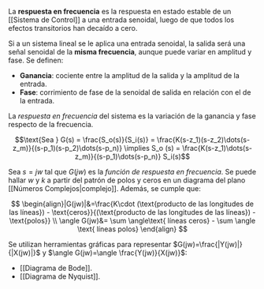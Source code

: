 La **respuesta en frecuencia** es la respuesta en estado estable de un [[Sistema de Control]] a una entrada senoidal, luego de que todos los efectos transitorios han decaído a cero.

Si a un sistema lineal se le aplica una entrada senoidal, la salida será una señal senoidal de la **misma frecuencia**, aunque puede variar en amplitud y fase. Se definen:

- **Ganancia**: cociente entre la amplitud de la salida y la amplitud de la entrada.
- **Fase**: corrimiento de fase de la senoidal de salida en relación con el de la entrada.

La _respuesta en frecuencia_ del sistema es la variación de la ganancia y fase respecto de la frecuencia.

$$\text{Sea } G(s) = \frac{S_o(s)}{S_i(s)} = \frac{K(s-z_1)(s-z_2)\dots(s-z_m)}{(s-p_1)(s-p_2)\dots(s-p_n)} \implies S_o (s) = \frac{K(s-z_1)\dots(s-z_m)}{(s-p_1)\dots(s-p_n)} S_i(s)$$

Sea $s=jw$ tal que $G(jw)$ es la _función de respuesta en frecuencia_. Se puede hallar $w$ y $k$ a partir del patrón de polos y ceros en un diagrama del plano [[Números Complejos|complejo]]. Además, se cumple que:

$$
\begin{align}|G(jw)|&=\frac{K\cdot (\text{producto de las longitudes de las líneas}) - \text{ceros}}{(\text{producto de las longitudes de las líneas}) - \text{polos}} \\
\angle G(jw)&= \sum \angle\text{ líneas ceros} - \sum \angle \text{ líneas polos}
\end{align}
$$

Se utilizan herramientas gráficas para representar $G(jw)=\frac{|Y(jw)|}{|X(jw)|}$ y $\angle G(jw)=\angle \frac{Y(jw)}{X(jw)}$:

- [[Diagrama de Bode]].
- [[Diagrama de Nyquist]].
